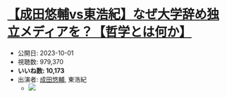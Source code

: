 # [【成田悠輔vs東浩紀】なぜ大学辞め独立メディアを？【哲学とは何か】](https://www.youtube.com/watch?v=w-ToOG5rMTc)
-   公開日: 2023-10-01
-   視聴数: 979,370
-   **いいね数: 10,173**
-   出演者: [成田悠輔](/rehacq_fan/people/成田悠輔 "wikilink"), 東浩紀
    - [![](https://img.youtube.com/vi/w-ToOG5rMTc/hqdefault.jpg)](https://www.youtube.com/watch?v=w-ToOG5rMTc)
